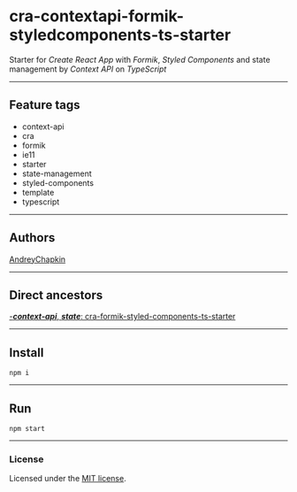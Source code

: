 # cra-contextapi-formik-styledcomponents-ts-starter

Starter for *Create React App* with *Formik*, *Styled Components* and state management by *Context API* on *TypeScript*

---

## Feature tags

- context-api
- cra
- formik
- ie11
- starter
- state-management
- styled-components
- template
- typescript

---

## Authors

[AndreyChapkin](https://github.com/orgs/Jepria/people/AndreyChapkin)

---

## Direct ancestors

[-***context-api***, ***state***: cra-formik-styled-components-ts-starter](https://github.com/softspiders/cra-formik-styled-components-ts-starter)


---

## Install

```
npm i
```

---

## Run

```
npm start
```

---

### License

Licensed under the [MIT license](./LICENSE). 
